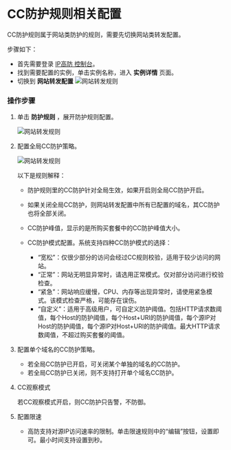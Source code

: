 # CC防护规则相关配置
CC防护规则属于网站类防护的规则，需要先切换网站类转发配置。

步骤如下：

- 首先需要登录 [IP高防 控制台](https://ip-anti-console.jdcloud.com/instancelist)。
- 找到需要配置的实例，单击实例名称，进入 **实例详情** 页面。
- 切换到 **网站转发配置** 
    ![网站转发规则](https://github.com/jdcloudcom/cn/blob/edit/image/Advanced%20Anti-DDoS/web-rule%2002.png)

### 操作步骤

1. 单击 **防护规则** ，展开防护规则配置。

    ![网站转发规则](https://github.com/jdcloudcom/cn/blob/edit/image/Advanced%20Anti-DDoS/web-rule%2004.png)

2. 配置全局CC防护策略。

    ![网站转发规则](https://github.com/jdcloudcom/cn/blob/edit/image/Advanced%20Anti-DDoS/CC%20rules%2001.png)

    以下是规则解释：
    
    * 防护规则里的CC防护针对全局生效，如果开启则全局CC防护开启。
    * 如果关闭全局CC防护，则网站转发配置中所有已配置的域名，其CC防护也将全部关闭。
    * CC防护峰值，显示的是所购买套餐中的CC防护峰值大小。
    * CC防护模式配置。系统支持四种CC防护模式的选择：
    
         - “宽松”：仅很少部分的访问会经过CC规则校验，适用于较少访问的网站。
         - “正常”：网站无明显异常时，请选用正常模式。仅对部分访问进行校验检查。
         - “紧急”：网站响应缓慢，CPU、内存等出现异常时，请使用紧急模式。该模式检查严格，可能存在误伤。
         - “自定义”：适用于高级用户，可自定义防护阈值。包括HTTP请求数阈值，每个Host的防护阈值，每个Host+URI的防护阈值，每个源IP对Host的防护阈值，每个源IP对Host+URI的防护阈值。最大HTTP请求数阈值，不超过购买套餐的阈值。

3. 配置单个域名的CC防护策略。

    * 若全局CC防护已开启，可关闭某个单独的域名的CC防护。
    * 若全局CC防护已关闭，则不支持打开单个域名CC防护。

4. CC观察模式

    若CC观察模式开启，则CC防护只告警，不防御。

5. 配置限速

    * 高防支持对源IP访问速率的限制。单击限速规则中的“编辑”按钮，设置即可。最小时间支持设置到秒。
 

